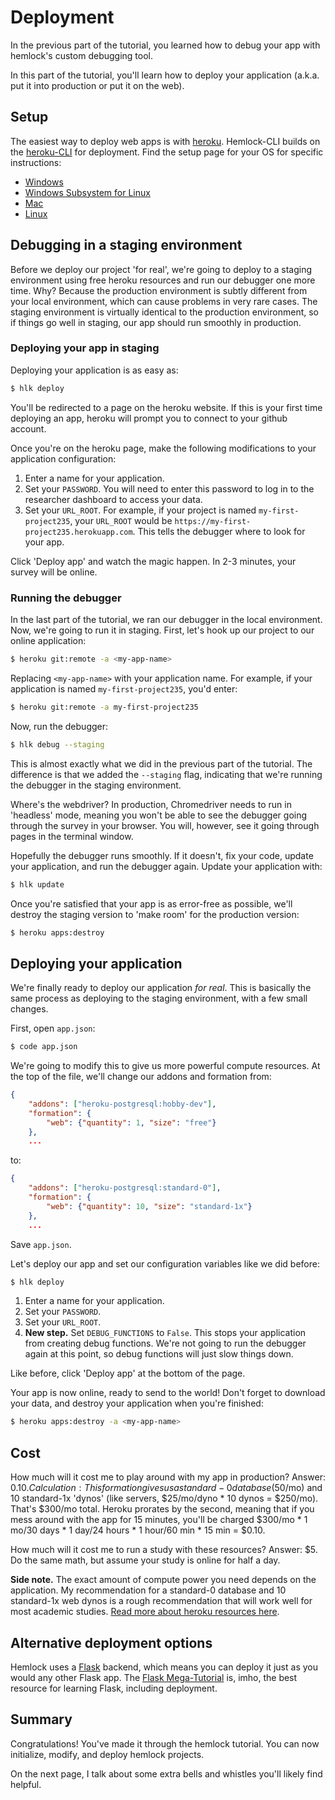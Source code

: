 # Deployment

In the previous part of the tutorial, you learned how to debug your app with hemlock's custom debugging tool.

In this part of the tutorial, you'll learn how to deploy your application (a.k.a. put it into production or put it on the web).

## Setup

The easiest way to deploy web apps is with [heroku](https://heroku.com/). Hemlock-CLI builds on the [heroku-CLI]((https://devcenter.heroku.com/articles/heroku-cli)) for deployment. Find the setup page for your OS for specific instructions:

- [Windows](../setup/win.md)
- [Windows Subsystem for Linux](../setup/wsl.md)
- [Mac](../setup/mac.md)
- [Linux](../setup/linux.md)

## Debugging in a staging environment

Before we deploy our project 'for real', we're going to deploy to a staging environment using free heroku resources and run our debugger one more time. Why? Because the production environment is subtly different from your local environment, which can cause problems in very rare cases. The staging environment is virtually identical to the production environment, so if things go well in staging, our app should run smoothly in production.

### Deploying your app in staging

Deploying your application is as easy as:

```bash
$ hlk deploy
```

You'll be redirected to a page on the heroku website. If this is your first time deploying an app, heroku will prompt you to connect to your github account.

Once you're on the heroku page, make the following modifications to your application configuration:

1. Enter a name for your application.
2. Set your `PASSWORD`. You will need to enter this password to log in to the researcher dashboard to access your data.
3. Set your `URL_ROOT`. For example, if your project is named `my-first-project235`, your `URL_ROOT` would be `https://my-first-project235.herokuapp.com`. This tells the debugger where to look for your app.

Click 'Deploy app' and watch the magic happen. In 2-3 minutes, your survey will be online.

### Running the debugger

In the last part of the tutorial, we ran our debugger in the local environment. Now, we're going to run it in staging. First, let's hook up our project to our online application:

```bash
$ heroku git:remote -a <my-app-name>
```

Replacing `<my-app-name>` with your application name. For example, if your application is named `my-first-project235`, you'd enter:

```bash
$ heroku git:remote -a my-first-project235
```

Now, run the debugger:

```bash
$ hlk debug --staging
```

This is almost exactly what we did in the previous part of the tutorial. The difference is that we added the `--staging` flag, indicating that we're running the debugger in the staging environment.

Where's the webdriver? In production, Chromedriver needs to run in 'headless' mode, meaning you won't be able to see the debugger going through the survey in your browser. You will, however, see it going through pages in the terminal window.

Hopefully the debugger runs smoothly. If it doesn't, fix your code, update your application, and run the debugger again. Update your application with:

```bash
$ hlk update
```

Once you're satisfied that your app is as error-free as possible, we'll destroy the staging version to 'make room' for the production version:

```bash
$ heroku apps:destroy
```

## Deploying your application

We're finally ready to deploy our application *for real*. This is basically the same process as deploying to the staging environment, with a few small changes.

First, open `app.json`:

```bash
$ code app.json
```

We're going to modify this to give us more powerful compute resources. At the top of the file, we'll change our addons and formation from:

```json
{
    "addons": ["heroku-postgresql:hobby-dev"],
    "formation": {
        "web": {"quantity": 1, "size": "free"}
    },
    ...
```

to:

```json
{
    "addons": ["heroku-postgresql:standard-0"],
    "formation": {
        "web": {"quantity": 10, "size": "standard-1x"}
    },
    ...
```

Save `app.json`.

Let's deploy our app and set our configuration variables like we did before:

```bash
$ hlk deploy
```

1. Enter a name for your application.
2. Set your `PASSWORD`.
3. Set your `URL_ROOT`.
4. **New step.** Set `DEBUG_FUNCTIONS` to `False`. This stops your application from creating debug functions. We're not going to run the debugger again at this point, so debug functions will just slow things down.

Like before, click 'Deploy app' at the bottom of the page.

Your app is now online, ready to send to the world! Don't forget to download your data, and destroy your application when you're finished:

```bash
$ heroku apps:destroy -a <my-app-name>
```

## Cost

How much will it cost me to play around with my app in production? Answer: $0.10. Calculation: This formation gives us a standard-0 database ($50/mo) and 10 standard-1x 'dynos' (like servers, $25/mo/dyno * 10 dynos = $250/mo). That's $300/mo total. Heroku prorates by the second, meaning that if you mess around with the app for 15 minutes, you'll be charged $300/mo * 1 mo/30 days * 1 day/24 hours * 1 hour/60 min * 15 min = $0.10. 

How much will it cost me to run a study with these resources? Answer: $5. Do the same math, but assume your study is online for half a day. 

**Side note.** The exact amount of compute power you need depends on the application. My recommendation for a standard-0 database and 10 standard-1x web dynos is a rough recommendation that will work well for most academic studies. [Read more about heroku resources here](https://www.heroku.com/pricing).

## Alternative deployment options

Hemlock uses a [Flask](https://flask.palletsprojects.com/en/1.1.x/) backend, which means you can deploy it just as you would any other Flask app. The [Flask Mega-Tutorial](https://blog.miguelgrinberg.com/post/the-flask-mega-tutorial-part-i-hello-world) is, imho, the best resource for learning Flask, including deployment.

## Summary

Congratulations! You've made it through the hemlock tutorial. You can now initialize, modify, and deploy hemlock projects.

On the next page, I talk about some extra bells and whistles you'll likely find helpful.